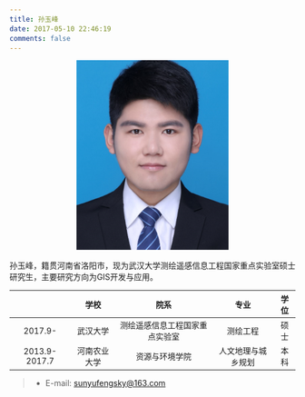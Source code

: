 ```yaml
---
title: 孙玉峰
date: 2017-05-10 22:46:19
comments: false
---
```


<div align=center>
<img src = "big.png" width = "268" height = "334" />
</div>


孙玉峰，籍贯河南省洛阳市，现为武汉大学测绘遥感信息工程国家重点实验室硕士研究生，主要研究方向为GIS开发与应用。


|     | 学校 | 院系  |  专业  |  学位  |
| :-----: | :------: | :-----:  | :-----: | :-----: |
| 2017.9-  | 武汉大学 | 测绘遥感信息工程国家重点实验室   |  测绘工程  | 硕士  |
| 2013.9-2017.7   | 河南农业大学 | 资源与环境学院   |  人文地理与城乡规划  |  本科 |

> * E-mail: <sunyufengsky@163.com>

